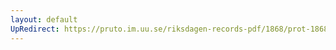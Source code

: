 ```yaml
---
layout: default
UpRedirect: https://pruto.im.uu.se/riksdagen-records-pdf/1868/prot-1868--ak--219/prot-1868--ak--219_005.pdf
---
```

